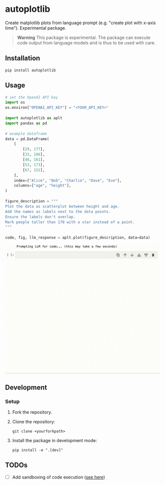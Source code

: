 # autoplotlib
Create matplotlib plots from language prompt (e.g. "create plot with x-axis time"). Experimental package.

> **Warning**
> This package is experimental. The package can execute code output from language models and is thus to be used with care.

## Installation

```
pip install autoplotlib
```

## Usage

```python
# set the OpenAI API key
import os
os.environ["OPENAI_API_KEY"] = "<YOUR_API_KEY>"

import autoplotlib as aplt
import pandas as pd

# example dataframe
data = pd.DataFrame(
    [
        [29, 177],
        [33, 186],
        [48, 161],
        [53, 173],
        [67, 152],
    ],
    index=["Alice", "Bob", "Charlie", "Dave", "Eve"],
    columns=["age", "height"],
)

figure_description = """
Plot the data as scatterplot between height and age.
Add the names as labels next to the data points.
Ensure the labels don't overlap.
Mark people taller than 170 with a star instead of a point.
"""

code, fig, llm_response = aplt.plot(figure_description, data=data)
```

![example output](./docs/autoplotlib_demo.gif)

## Development

### Setup

1. Fork the repository.

2. Clone the repository:
    ```
    git clone <yourforkpath>
    ```

3. Install the package in development mode:
    ```
    pip install -e ".[dev]"
    ```

## TODOs

- [ ] Add sandboxing of code execution ([see here](https://stackoverflow.com/questions/3068139/how-can-i-sandbox-python-in-pure-python#3068475))